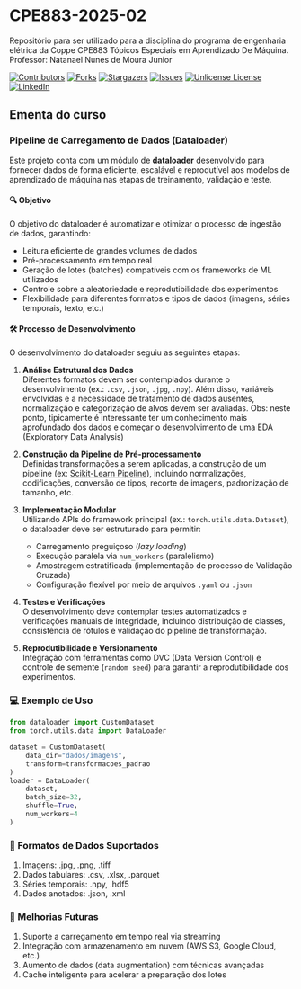 # CPE883-2025-02
Repositório para ser utilizado para a disciplina do programa de engenharia elétrica da Coppe CPE883 Tópicos Especiais em Aprendizado De Máquina. Professor: Natanael Nunes de Moura Junior


<!-- PROJECT SHIELDS -->
<!--
*** I'm using markdown "reference style" links for readability.
*** Reference links are enclosed in brackets [ ] instead of parentheses ( ).
*** See the bottom of this document for the declaration of the reference variables
*** for contributors-url, forks-url, etc. This is an optional, concise syntax you may use.
*** https://www.markdownguide.org/basic-syntax/#reference-style-links
-->
[![Contributors][contributors-shield]][contributors-url]
[![Forks][forks-shield]][forks-url]
[![Stargazers][stars-shield]][stars-url]
[![Issues][issues-shield]][issues-url]
[![Unlicense License][license-shield]][license-url]
[![LinkedIn][linkedin-shield]][linkedin-url]


<!-- MARKDOWN LINKS & IMAGES -->
<!-- https://www.markdownguide.org/basic-syntax/#reference-style-links -->
[contributors-shield]: https://img.shields.io/github/contributors/natmourajr/CPE883-2025-02.svg?style=for-the-badge
[contributors-url]: https://github.com/natmourajr/CPE883-2025-02/graphs/contributors
[forks-shield]: https://img.shields.io/github/forks/natmourajr/CPE883-2025-02.svg?style=for-the-badge
[forks-url]: https://github.com/natmourajr/CPE883-2025-02/network/members
[stars-shield]: https://img.shields.io/github/stars/natmourajr/CPE883-2025-02.svg?style=for-the-badge
[stars-url]: https://github.com/natmourajr/CPE883-2025-02/stargazers
[issues-shield]: https://img.shields.io/github/issues/natmourajr/CPE883-2025-02.svg?style=for-the-badge
[issues-url]: https://github.com/natmourajr/CPE883-2025-02/issues
[license-shield]: https://img.shields.io/github/license/natmourajr/CPE883-2025-02.svg?style=for-the-badge
[license-url]: https://github.com/natmourajr/CPE883-2025-02/blob/master/LICENSE.txt
[linkedin-shield]: https://img.shields.io/badge/-LinkedIn-black.svg?style=for-the-badge&logo=linkedin&colorB=555
[linkedin-url]: www.linkedin.com/in/natanael-moura-junior-425a3294


## Ementa do curso


### Pipeline de Carregamento de Dados (Dataloader)

Este projeto conta com um módulo de **dataloader** desenvolvido para fornecer dados de forma eficiente, escalável e reprodutível aos modelos de aprendizado de máquina nas etapas de treinamento, validação e teste.

#### 🔍 Objetivo

O objetivo do dataloader é automatizar e otimizar o processo de ingestão de dados, garantindo:
- Leitura eficiente de grandes volumes de dados
- Pré-processamento em tempo real
- Geração de lotes (batches) compatíveis com os frameworks de ML utilizados
- Controle sobre a aleatoriedade e reprodutibilidade dos experimentos
- Flexibilidade para diferentes formatos e tipos de dados (imagens, séries temporais, texto, etc.)

#### 🛠️ Processo de Desenvolvimento

O desenvolvimento do dataloader seguiu as seguintes etapas:

1. **Análise Estrutural dos Dados**  
   Diferentes formatos devem ser contemplados durante o desenvolvimento (ex.: `.csv`, `.json`, `.jpg`, `.npy`). Além disso, variáveis envolvidas e a necessidade de tratamento de dados ausentes, normalização e categorização de alvos devem ser avaliadas.
   Obs: neste ponto, tipicamente é interessante ter um conhecimento mais aprofundado dos dados e começar o desenvolvimento de uma EDA (Exploratory Data Analysis)

2. **Construção da Pipeline de Pré-processamento**  
   Definidas transformações a serem aplicadas, a construção de um pipeline (ex: [Scikit-Learn Pipeline](https://example.com)), incluindo normalizações, codificações, conversão de tipos, recorte de imagens, padronização de tamanho, etc.

3. **Implementação Modular**  
   Utilizando APIs do framework principal (ex.: `torch.utils.data.Dataset`), o dataloader deve ser estruturado para permitir:
   - Carregamento preguiçoso (*lazy loading*)
   - Execução paralela via `num_workers` (paralelismo)
   - Amostragem estratificada (implementação de processo de Validação Cruzada)
   - Configuração flexível por meio de arquivos `.yaml` ou `.json`

4. **Testes e Verificações**  
   O desenvolvimento deve contemplar testes automatizados e verificações manuais de integridade, incluindo distribuição de classes, consistência de rótulos e validação do pipeline de transformação.

5. **Reprodutibilidade e Versionamento**  
   Integração com ferramentas como DVC (Data Version Control) e controle de semente (`random seed`) para garantir a reprodutibilidade dos experimentos.

### 💻 Exemplo de Uso

```python
from dataloader import CustomDataset
from torch.utils.data import DataLoader

dataset = CustomDataset(
    data_dir="dados/imagens",
    transform=transformacoes_padrao
)
loader = DataLoader(
    dataset,
    batch_size=32,
    shuffle=True,
    num_workers=4
)

```
### 📁 Formatos de Dados Suportados
1. Imagens: .jpg, .png, .tiff
2. Dados tabulares: .csv, .xlsx, .parquet
3. Séries temporais: .npy, .hdf5
4. Dados anotados: .json, .xml

### 🚧 Melhorias Futuras
1. Suporte a carregamento em tempo real via streaming
2. Integração com armazenamento em nuvem (AWS S3, Google Cloud, etc.)
3. Aumento de dados (data augmentation) com técnicas avançadas
4. Cache inteligente para acelerar a preparação dos lotes